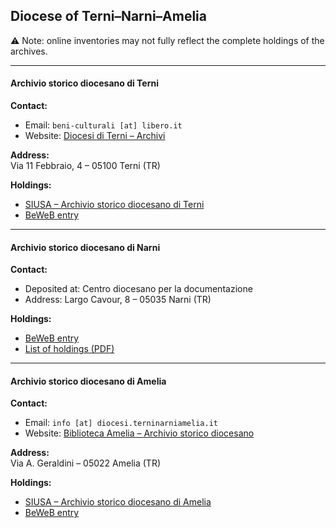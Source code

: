 ## Diocese of Terni–Narni–Amelia  

⚠️ Note: online inventories may not fully reflect the complete holdings of the archives.

---

#### Archivio storico diocesano di Terni  

**Contact:**  
- Email: `beni-culturali [at] libero.it`  
- Website: [Diocesi di Terni – Archivi](https://www.diocesi.terni.it/archivi/)  

**Address:**  
Via 11 Febbraio, 4 – 05100 Terni (TR)  

**Holdings:**  
- [SIUSA – Archivio storico diocesano di Terni](https://siusa-archivi.cultura.gov.it/cgi-bin/siusa/pagina.pl?TipoPag=cons&Chiave=13506)  
- [BeWeB entry](https://www.beweb.chiesacattolica.it/istituticulturali/istituto/2712/)  

---

#### Archivio storico diocesano di Narni  

**Contact:**  
- Deposited at: Centro diocesano per la documentazione  
- Address: Largo Cavour, 8 – 05035 Narni (TR)  

**Holdings:**  
- [BeWeB entry](https://www.beweb.chiesacattolica.it/istituticulturali/istituto/2713/)  
- [List of holdings (PDF)](https://www.diocesi.terni.it/wp-content/uploads/sites/2/2015/04/Archivio_Narni_ElencoFondi.pdf)  

---

#### Archivio storico diocesano di Amelia  

**Contact:**  
- Email: `info [at] diocesi.terninarniamelia.it`  
- Website: [Biblioteca Amelia – Archivio storico diocesano](https://bibliotecamelia.it/altre-biblioteche-ad-amelia/archivio-storico-diocesano-di-amelia)  

**Address:**  
Via A. Geraldini – 05022 Amelia (TR)  

**Holdings:**  
- [SIUSA – Archivio storico diocesano di Amelia](https://siusa-archivi.cultura.gov.it/cgi-bin/siusa/pagina.pl?TipoPag=cons&Chiave=13455)  
- [BeWeB entry](https://www.beweb.chiesacattolica.it/istituticulturali/istituto/2711/)  
